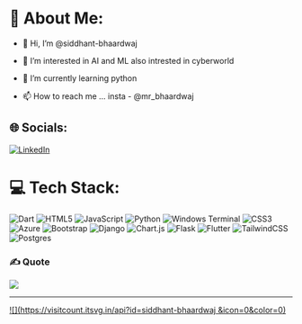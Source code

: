 
# 💫 About Me:
- 👋 Hi, I’m @siddhant-bhaardwaj
- 👀 I’m interested in AI and ML also intrested in cyberworld 
- 🌱 I’m currently learning python

- 📫 How to reach me ...
                        insta -  @mr_bhaardwaj


## 🌐 Socials:
[![LinkedIn](https://img.shields.io/badge/LinkedIn-%230077B5.svg?logo=linkedin&logoColor=white)](https://linkedin.com/in/https://in.linkedin.com/in/siddhant-bhardwaj-1035711a9?trk=people-guest_people_search-card&challengeId=AQFxsjmoMLYGxAAAAZHg1OTgQ2zNB_BCxOTilD6r8pnLIBhFOjrJp0ybcnGv1vgzzU56ivVOR6bcJ-MwasQHSznZTgLwbEQypg&submissionId=732b214e-e82c-f417-03af-23ebb5670d13&challengeSource=AgF-DO3zQ8nKywAAAZHg1Rmu99a5H8LgPa713MWomhgvaKLLUvYHgXFsMIeYhQI&challegeType=AgHoMVLdAbcHAAAAAZHg1RmynfPkfb7FhB6uWZijd4ybBwXKVhc-s3M&memberId=AgH3qL003w_7nAAAAZHg1Rm1juhpDUxxxjPIzHRtoP-U_E4&recognizeDevice=AgEFxdi76Jhl-AAAAZHg1Rm4BbSv5WEN1o2o33fX9h4POe209uap) 

# 💻 Tech Stack:
![Dart](https://img.shields.io/badge/dart-%230175C2.svg?style=for-the-badge&logo=dart&logoColor=white) ![HTML5](https://img.shields.io/badge/html5-%23E34F26.svg?style=for-the-badge&logo=html5&logoColor=white) ![JavaScript](https://img.shields.io/badge/javascript-%23323330.svg?style=for-the-badge&logo=javascript&logoColor=%23F7DF1E) ![Python](https://img.shields.io/badge/python-3670A0?style=for-the-badge&logo=python&logoColor=ffdd54) ![Windows Terminal](https://img.shields.io/badge/Windows%20Terminal-%234D4D4D.svg?style=for-the-badge&logo=windows-terminal&logoColor=white) ![CSS3](https://img.shields.io/badge/css3-%231572B6.svg?style=for-the-badge&logo=css3&logoColor=white) ![Azure](https://img.shields.io/badge/azure-%230072C6.svg?style=for-the-badge&logo=microsoftazure&logoColor=white) ![Bootstrap](https://img.shields.io/badge/bootstrap-%238511FA.svg?style=for-the-badge&logo=bootstrap&logoColor=white) ![Django](https://img.shields.io/badge/django-%23092E20.svg?style=for-the-badge&logo=django&logoColor=white) ![Chart.js](https://img.shields.io/badge/chart.js-F5788D.svg?style=for-the-badge&logo=chart.js&logoColor=white) ![Flask](https://img.shields.io/badge/flask-%23000.svg?style=for-the-badge&logo=flask&logoColor=white) ![Flutter](https://img.shields.io/badge/Flutter-%2302569B.svg?style=for-the-badge&logo=Flutter&logoColor=white) ![TailwindCSS](https://img.shields.io/badge/tailwindcss-%2338B2AC.svg?style=for-the-badge&logo=tailwind-css&logoColor=white) ![Postgres](https://img.shields.io/badge/postgres-%23316192.svg?style=for-the-badge&logo=postgresql&logoColor=white)



### ✍️ Quote
![](https://quotes-github-readme.vercel.app/api?type=horizontal&theme=radical)

---
[![](https://visitcount.itsvg.in/api?id=siddhant-bhaardwaj &icon=0&color=0)](https://visitcount.itsvg.in)

<!-- Proudly created with GPRM ( https://gprm.itsvg.in ) -->
<!---
siddhant-bhaardwaj/siddhant-bhaardwaj is a ✨ special ✨ repository because its `README.md` (this file) appears on your GitHub profile.
You can click the Preview link to take a look at your changes.
--->
